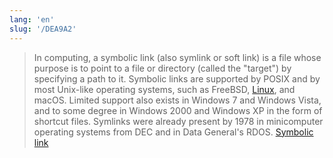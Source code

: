 ```yaml
---
lang: 'en'
slug: '/DEA9A2'
---
```


> In computing, a symbolic link (also symlink or soft link) is a file whose purpose is to point to a file or directory (called the "target") by specifying a path to it. Symbolic links are supported by POSIX and by most Unix-like operating systems, such as FreeBSD, [Linux](./../.././docs/pages/Linux.md), and macOS. Limited support also exists in Windows 7 and Windows Vista, and to some degree in Windows 2000 and Windows XP in the form of shortcut files. Symlinks were already present by 1978 in minicomputer operating systems from DEC and in Data General's RDOS. [Symbolic link](https://en.wikipedia.org/wiki/Symbolic_link)

<head>
  <html lang="en-US"/>
</head>
